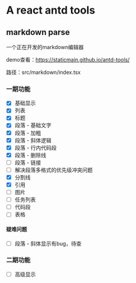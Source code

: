 # A react antd tools

## markdown parse

一个正在开发的markdown编辑器

demo查看：https://staticmain.github.io/antd-tools/

路径：src/markdown/index.tsx

### 一期功能

- [x] 基础显示
- [x] 列表
- [x] 标题
- [x] 段落 - 基础文字
- [x] 段落 - 加粗
- [x] 段落 - 斜体逻辑
- [x] 段落 - 行内代码段
- [x] 段落 - 删除线
- [ ] 段落 - 链接
- [ ] 解决段落多格式的优先级冲突问题
- [x] 分割线
- [x] 引用
- [ ] 图片
- [ ] 任务列表
- [ ] 代码段
- [ ] 表格

#### 疑难问题

- [ ] 段落 - 斜体显示有bug，待查

### 二期功能

- [ ] 高级显示